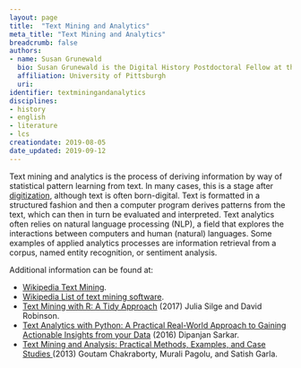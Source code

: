 ```yaml
---
layout: page
title:  "Text Mining and Analytics"
meta_title: "Text Mining and Analytics"
breadcrumb: false
authors:
- name: Susan Grunewald
  bio: Susan Grunewald is the Digital History Postdoctoral Fellow at the University of Pittsburgh’s World History Center. She received her PhD from Carnegie Mellon University, where she was a two-time A.W. Mellon Fellow in Digital Humanities. Her research focuses on Soviet history, particularly German prisoners of war in the USSR during and after the Second World War.
  affiliation: University of Pittsburgh
  uri:
identifier: textminingandanalytics
disciplines:
- history
- english
- literature
- lcs
creationdate: 2019-08-05
date_updated: 2019-09-12
---
```


Text mining and analytics is the process of deriving information by way of statistical pattern learning from text. In many cases, this is a stage after [digitization](#topic_digitization), although text is often born-digital. Text is formatted in a structured fashion and then a computer program derives patterns from the text, which can then in turn be evaluated and interpreted. Text analytics often relies on natural language processing (NLP), a field that explores the interactions between computers and human (natural) languages. Some examples of applied analytics processes are information retrieval from a corpus, named entity recognition, or sentiment analysis.


Additional information can be found at:
 -  [Wikipedia Text Mining](https://en.wikipedia.org/wiki/Text_mining).
 -  [Wikipedia List of text mining software](https://en.wikipedia.org/wiki/List_of_text_mining_software).
 -  [Text Mining with R: A Tidy Approach](https://books.google.com/books?id=qNcnDwAAQBAJ&printsec=frontcover&dq=text+mining&hl=en&sa=X&ved=0ahUKEwj_1dr0xOzjAhXEg-AKHSIvAuUQ6AEIKjAA#v=onepage&q=text%20mining&f=false) (2017) Julia Silge and David Robinson.
 -  [Text Analytics with Python: A Practical Real-World Approach to Gaining Actionable Insights from your Data](https://books.google.com/books?id=IimgDQAAQBAJ&printsec=frontcover&dq=text+mining&hl=en&sa=X&ved=0ahUKEwj_1dr0xOzjAhXEg-AKHSIvAuUQ6AEIPjAD#v=onepage&q=text%20mining&f=false) (2016) Dipanjan Sarkar.
 -  [Text Mining and Analysis: Practical Methods, Examples, and Case Studies ](https://books.google.com/books?id=SUKDAgAAQBAJ&printsec=frontcover&dq=text+analytics&hl=en&sa=X&ved=0ahUKEwjDvNOtvu7jAhVImuAKHZxhCCAQ6AEISTAF#v=onepage&q=text%20analytics&f=false) (2013) Goutam Chakraborty, Murali Pagolu, and Satish Garla.
